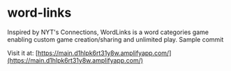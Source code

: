 # word-links
Inspired by NYT's Connections, WordLinks is a word categories game enabling custom game creation/sharing and unlimited play. Sample commit

Visit it at: [https://main.d1hlpk6rt31y8w.amplifyapp.com/](https://main.d1hlpk6rt31y8w.amplifyapp.com/)
